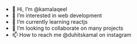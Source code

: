 - 👋 Hi, I’m @kamalaqeel
- 👀 I’m interested in web development
- 🌱 I’m currently learning reactjs
- 💞️ I’m looking to collaborate on many projects
- 📫 How to reach me @duhitskamal on instagram

<!---
kamalaqeel/kamalaqeel is a ✨ special ✨ repository because its `README.md` (this file) appears on your GitHub profile.
You can click the Preview link to take a look at your changes.
--->
